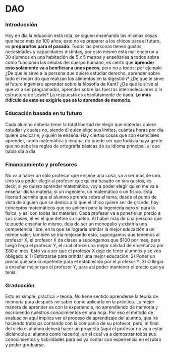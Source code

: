 # DAO
### Introducción
Hoy en día la eduación está rota, se siguen enseñando las mismas cosas que hace más de 100 años; esto no es preparar a los chicos para el futuro, es **prepararlos para el pasado**. Todos las personas tienen gustos, necesidades y capacidades distintas, por esto mismo está mal encerrar a 30 alumnos en una habitación de 5 x 5 metros y enseñarles a todos sobre como funcionan las células del cuerpo humano, es cierto que **aprender esto solamente va a benificiar a unos pocos**, pero no a todos; por ejemplo ¿De que le sirve a la persona que quiere estudiar derecho, aprender sobre todo el recorrido que realizan los alimentos en la digestión? ¿De que le sirve al futuro ingeniero aprender sobre la filosofía de Kant? ¿De que le sirve al que va a ser programador, aprender sobre las fuerzas intermoleculares o la estructura de Lewis? La respuesta es absolutamente de nada. **Lo más ridículo de esto es exigirle que se lo aprendan de memoria**.
### Educación basada en tu futuro
Cada alumno debería tener la total libertad de elegir que materias quiere estudiar y cuales no, siendo él quien elige sus límites, cuántas horas por día quiere dedicarle, y quién le enseña. Hay ciertas cosas que son esenciales aprender, como matemática y lengua, no puede ser que todavía haya gente que no sabe las reglas de ortografía básicas de su idioma principal, el que habla día a día.
### Financiamiento y profesores
No va a haber un sólo profesor que enseñe una cosa, va a ser más de uno. Uno va a poder elegir al profesor que quiera basado en sus gustos, es decir, si yo quiero aprender matemática, voy a poder elegir quién me va a enseñar dicha materia, si un ingeniero, un matemático o un físico. Esta libertad permite que el alumno aprenda sobre el tema, desde el punto de vista de alguien que se dedica a lo que el chico quiere ser de grande, hay conceptos matemáticos que no aplican para la ingenieria pero si para la física, y así con todas las materias.
Cada profesor va a ponerle un precio a sus clases, él es el que define su sueldo. Al haber más de una persona que te puede enseñar lo mismo, deja de ser un monopolio y existiría una competencia libre, en la que se lograría brindar la mejor educación a un menor valor; también se iría mejorando esto, supongamos que tenemos al profesor X, el profesor X da clases a supongamos que $100 por mes, pero luego llega el profesor Y, el cual ofrece una mejor calidad de enseñanza por $80 al mes. Esto va a ser que el profesor X deje de tener alumnos y se vea obligado a: 1) Esforzarse para brindar una mejor educación. 2) Poner un precio que sea competente para el establecido por el profesor Y. 3) O llegar a enseñar mejor que el profesor Y, para así poder mantener el precio que ya tenía.
### Graduación
Esto es simple, práctica > teoría. No tiene sentido aprenderse la teoría de memoria para después no saber como aplicarla en la práctica. La mejor manera de aprender es con la experiencia, no aprendiendo de memoria y escribiendo nuestros conocimientos en una hoja. Por eso el método de evaluación aquí implica ver el proceso de aprendizaje del alumno, que irá haciendo trabajos contando con la compañía de su profesor, pero, al final del ciclo el alumno deberá hacer un proyecto (aquí el profesor no va a estar diciéndole al alumno como hacerlo), en el cual va a demostrar todos sus conocimientos y habilidades para así ya contar con experiencia en el rubro y poder graduarse.

